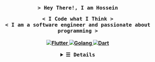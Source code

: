 <h3 align="center">
        <samp>&gt; Hey There!, I am <b>Hossein</b>
        </samp>

<br>
<p align="center">
        <samp>
                < I Code what I Think >
                <br>
                < I am a software engineer and passionate about programming >
                <br>
                <br>
        </samp>
        <a href="https://github.com/neffex97?tab=repositories" target="_blank"><img alt="Flutter"
        src="https://img.shields.io/badge/Flutter-02569B?style=for-the-badge&logo=flutter&logoColor=white">
        </a>
        <a href="https://github.com/neffex97?tab=repositories" target="_blank"><img alt="Golang"
        src="https://img.shields.io/badge/Go-00ADD8?style=for-the-badge&logo=go&logoColor=white">
        <a href="https://github.com/neffex97?tab=repositories" target="_blank"><img alt="Dart"
        src="https://img.shields.io/badge/Dart-0175C2?style=for-the-badge&logo=dart&logoColor=white">
        </a>
        </a>
</p>
<details align="center">
    <summary> <samp>&#9776; Details</samp></summary>
    <p align="center">
        <br>
        <img alt="Hossein GitHub Stats" src="https://github-readme-stats.vercel.app/api?username=neffex97&show_icons=true&theme=tokyonight&border_radius=20&card_width=500&count_private=true" />
        <br>
        <img alt="Hossein Most Used Languages" src="https://github-readme-stats.vercel.app/api/top-langs/?username=neffex97&layout=compact&show_icons=true&theme=tokyonight&border_radius=20&card_width=450&count_private=true" />
        <br>
        <br>
        <img alt="Hossein Counter Status"src="https://komarev.com/ghpvc/?username=neffex97&color=ff69b4" />
         <a href="https://github.com/neffex97?tab=followers" target="_blank"><img alt="Followers" src="https://img.shields.io/badge/--000000?style=flat-square&logo=RSS&logoColor=white"></a>


</details>

